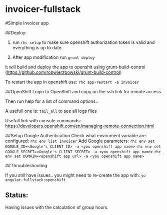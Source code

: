 invoicer-fullstack
==================

#Simple Invoicer app

##Deploy:

1) run ``` rhc setup ``` to make sure openshift authorization token is valid and
everything is up to date.

2) After app modification run
```grunt deploy```

it will build and deploy the app to openshit using grunt-build-control (https://github.com/robwierzbowski/grunt-build-control)


To restart the app in openshift use:
```rhc app-restart -a invoicer```

##OpenShift
Login to OpenShift and copy on the ssh link for remote access.

Then run help for a list of command options..

A usefull one is:
```tail_all``` to see all logs files

Usefull link with console commands: https://developers.openshift.com/en/managing-remote-connection.html

##Setup Google Authentication
Check what enviroment variable are configured:
```rhc env list invoicer```
Add Google parameters:
```rhc env set GOOGLE_ID=<Google's CLIENT ID> -a <you openshift app name>```
```rhc env set GOOGLE_SECRET=<Google's CLIENT SECRET> -a <you openshift app name>```
```rhc env set DOMAIN=<openshift app url> -a <you openshift app name>```

##Throubleshooting

If you still have issues.. you might need to re-create the app with:
```yo angular-fullstack:openshift```


## Status:

Having issues with the calculation of group hours.
